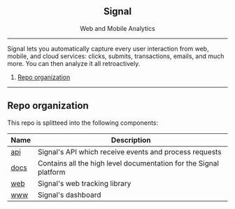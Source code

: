 <p align="center">
  <h2 align="center">Signal</h2>
  <p align="center">Web and Mobile Analytics</p>
</p>

---

Signal lets you automatically capture every user interaction from web, mobile, and cloud services: clicks, submits, transactions, emails, and much more. You can then analyze it all retroactively.

1. [Repo organization](#repo-organization)

---


## Repo organization

This repo is splitteed into the following components:

| Name | Description |
| ---- | ----------- |
| [api](api) | Signal's API which receive events and process requests |
| [docs](docs) | Contains all the high level documentation for the Signal platform |
| [web](web) | Signal's web tracking library |
| [www](www) | Signal's dashboard |
